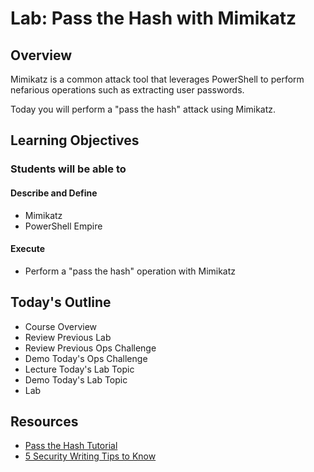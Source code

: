 # Lab: Pass the Hash with Mimikatz

## Overview

Mimikatz is a common attack tool that leverages PowerShell to perform nefarious operations such as extracting user passwords.

Today you will perform a "pass the hash" attack using Mimikatz.

## Learning Objectives

### Students will be able to

#### Describe and Define

- Mimikatz
- PowerShell Empire

#### Execute

- Perform a "pass the hash" operation with Mimikatz

## Today's Outline

- Course Overview
- Review Previous Lab
- Review Previous Ops Challenge
- Demo Today's Ops Challenge
- Lecture Today's Lab Topic
- Demo Today's Lab Topic
- Lab

## Resources

- [Pass the Hash Tutorial](https://cqureacademy.com/blog/identity-theft-protection/pass-hash-attack-tutorial)
- [5 Security Writing Tips to Know](https://www.articlecity.com/blog/what-is-content-writing-for-a-security-company-5-security-writing-tips-to-know/)
